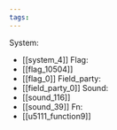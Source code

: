 ```yaml
---
tags:
---
```

System:
- [[system_4]]
Flag:
- [[flag_10504]]
- [[flag_0]]
Field_party:
- [[field_party_0]]
Sound:
- [[sound_116]]
- [[sound_39]]
Fn:
- [[u5111_function9]]
